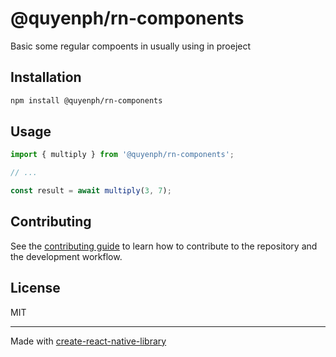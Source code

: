 # @quyenph/rn-components

Basic some regular compoents in usually using in proeject

## Installation

```sh
npm install @quyenph/rn-components
```

## Usage

```js
import { multiply } from '@quyenph/rn-components';

// ...

const result = await multiply(3, 7);
```

## Contributing

See the [contributing guide](CONTRIBUTING.md) to learn how to contribute to the repository and the development workflow.

## License

MIT

---

Made with [create-react-native-library](https://github.com/callstack/react-native-builder-bob)
